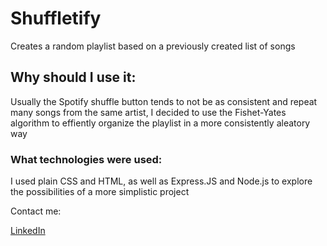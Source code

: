 # Shuffletify
Creates a random playlist based on a previously created list of songs 

## Why should I use it:

Usually the Spotify shuffle button tends to not be as consistent and repeat many songs from the same artist, I decided to use the Fishet-Yates algorithm to
effiently organize the playlist in a more consistently aleatory way

### What technologies were used:

I used plain CSS and HTML, as well as Express.JS and Node.js to explore the possibilities of a more simplistic project

Contact me:

[LinkedIn](https://www.linkedin.com/in/alejandropalmar/)
